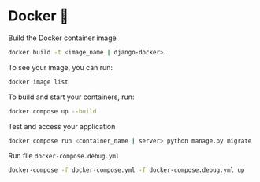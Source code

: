 # Docker 🐳

Build the Docker container image

```bash
docker build -t <image_name | django-docker> .
```

To see your image, you can run:

```bash
docker image list
```

To build and start your containers, run:

```bash
docker compose up --build
```

Test and access your application

```bash
docker compose run <container_name | server> python manage.py migrate
```

Run file `docker-compose.debug.yml`

```bash
docker-compose -f docker-compose.yml -f docker-compose.debug.yml up
```